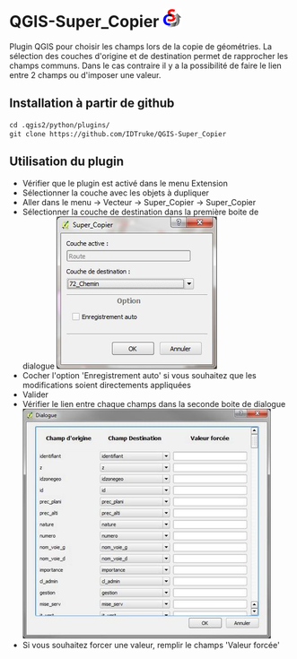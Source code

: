 QGIS-Super\_Copier ![icone](icon.png "Super\_Copier")
=================
Plugin QGIS pour choisir les champs lors de la copie de géométries.
La sélection des couches d'origine et de destination permet de rapprocher les champs communs.
Dans le cas contraire il y a la possibilité de faire le lien entre 2 champs ou d'imposer une valeur.

Installation à partir de github
-------------------------------

    cd .qgis2/python/plugins/
    git clone https://github.com/IDTruke/QGIS-Super_Copier

Utilisation du plugin
---------------------

* Vérifier que le plugin est activé dans le menu Extension
* Sélectionner la couche avec les objets à dupliquer
* Aller dans le menu -> Vecteur -> Super\_Copier -> Super\_Copier
* Sélectionner la couche de destination dans la première boite de dialogue
![Dialog1](img/dialog1.jpg)
* Cocher l'option 'Enregistrement auto' si vous souhaitez que les modifications soient directements appliquées
* Valider
* Vérifier le lien entre chaque champs dans la seconde boite de dialogue
![Dialog2](img/dialog2.jpg)
* Si vous souhaitez forcer une valeur, remplir le champs 'Valeur forcée'

